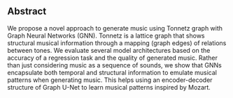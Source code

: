 ## Abstract

We propose a novel approach to generate music using Tonnetz graph with Graph Neural Networks (GNN). Tonnetz is a lattice graph that shows structural musical information through a mapping (graph edges) of relations between tones. We evaluate several model architectures based on the accuracy of a
regression task and the quality of generated music. Rather than just considering music as a sequence of sounds, we show that GNNs encapsulate both temporal and structural information to emulate musical patterns when generating music. This helps using an encoder-decoder structure of Graph U-Net to learn musical patterns inspired by Mozart.